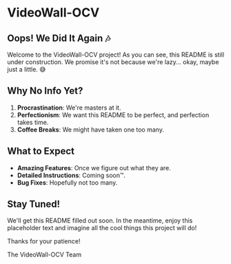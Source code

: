 # VideoWall-OCV

## Oops! We Did It Again 🎶

Welcome to the VideoWall-OCV project! As you can see, this README is still under construction. We promise it's not because we're lazy... okay, maybe just a little. 😅

## Why No Info Yet?

1. **Procrastination**: We're masters at it.
2. **Perfectionism**: We want this README to be perfect, and perfection takes time.
3. **Coffee Breaks**: We might have taken one too many.

## What to Expect

- **Amazing Features**: Once we figure out what they are.
- **Detailed Instructions**: Coming soon™.
- **Bug Fixes**: Hopefully not too many.

## Stay Tuned!

We'll get this README filled out soon. In the meantime, enjoy this placeholder text and imagine all the cool things this project will do!

Thanks for your patience!

The VideoWall-OCV Team